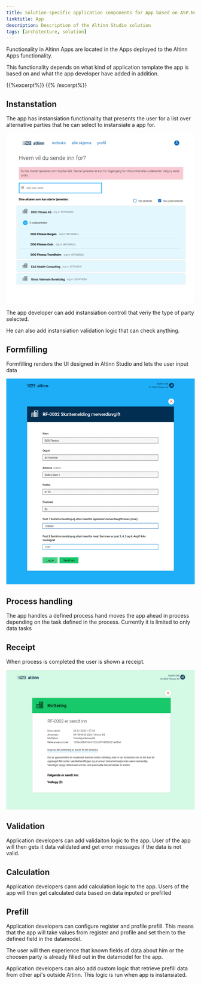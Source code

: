 ```yaml
---
title: Solution-specific application components for App based on ASP.Net template
linktitle: App
description: Description of the Altinn Studio solution
tags: [architecture, solution]
---
```


Functionality in Altinn Apps are located in the Apps deployed to the Altinn Apps functionality.

This functionality depends on what kind of application template the app is based on and what the app developer have added in addition. 


{{%excerpt%}}
<object data="/teknologi/altinnstudio/architecture/components/application/solution/altinn-apps/altinnapps__solutionarchitecture.svg" type="image/svg+xml" style="width: 100%;"></object>
{{% /excerpt%}}

## Instanstation

The app has instansiation functionality that presents the user for a list over alternative parties that he can select to instansiate a app for.

![Dashboard](selectparty.png "Select party view")

The app developer can add instansiation controll that veriy the type of party selected.

He can also add instansiation validation logic that can check anything.

## Formfilling

Formfilling renders the UI designed in Altinn Studio and lets the user input data


![Dashboard](formfilling.png "Form filling view")

## Process handling

The app handles a defined process hand moves the app ahead in process depending on the task defined in the process. Currently it is limited to only data tasks

## Receipt

When process is completed the user is shown a receipt.

![receipt](receipt.png "Receipt")


## Validation

Application developers can add validaiton logic to the app. User of the app will then gets it data validated and get error messages if the data is not valid.

## Calculation
Application developers cann add calculation logic to the app. Users of the app will then get calculated data based on data inputed or prefilled

## Prefill
Application developers can configure register and profile prefill.
This means that the app will take values from register and profile and set them to the defined field in the datamodel.

The user will then experience that known fields of data about him or the choosen party is already filled out in the datamodel for the app.

Application developers can also add custom logic that retrieve prefill data from other api's outside Altinn. 
This logic is run when app is instansiated.
